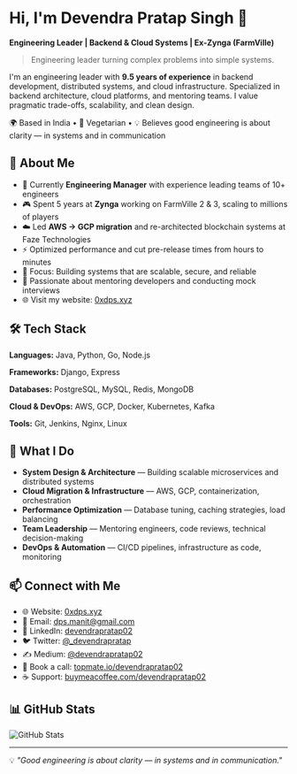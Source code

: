 # Hi, I'm Devendra Pratap Singh 👋

**Engineering Leader | Backend & Cloud Systems | Ex-Zynga (FarmVille)**

> Engineering leader turning complex problems into simple systems.

I'm an engineering leader with **9.5 years of experience** in backend development, distributed systems, and cloud infrastructure. Specialized in backend architecture, cloud platforms, and mentoring teams. I value pragmatic trade-offs, scalability, and clean design.

🌍 Based in India • 🌱 Vegetarian • 💡 Believes good engineering is about clarity — in systems and in communication

## 🚀 About Me

- 💼 Currently **Engineering Manager** with experience leading teams of 10+ engineers
- 🎮 Spent 5 years at **Zynga** working on FarmVille 2 & 3, scaling to millions of players
- ☁️ Led **AWS → GCP migration** and re-architected blockchain systems at Faze Technologies
- ⚡ Optimized performance and cut pre-release times from hours to minutes
- 🎯 Focus: Building systems that are scalable, secure, and reliable
- 📝 Passionate about mentoring developers and conducting mock interviews
- 🌐 Visit my website: [0xdps.xyz](https://0xdps.xyz)

## 🛠️ Tech Stack

**Languages:** Java, Python, Go, Node.js

**Frameworks:** Django, Express

**Databases:** PostgreSQL, MySQL, Redis, MongoDB

**Cloud & DevOps:** AWS, GCP, Docker, Kubernetes, Kafka

**Tools:** Git, Jenkins, Nginx, Linux

## 💼 What I Do

- **System Design & Architecture** — Building scalable microservices and distributed systems
- **Cloud Migration & Infrastructure** — AWS, GCP, containerization, orchestration
- **Performance Optimization** — Database tuning, caching strategies, load balancing
- **Team Leadership** — Mentoring engineers, code reviews, technical decision-making
- **DevOps & Automation** — CI/CD pipelines, infrastructure as code, monitoring

## 📫 Connect with Me

- 🌐 Website: [0xdps.xyz](https://0xdps.xyz)
- 📧 Email: dps.manit@gmail.com
- 💼 LinkedIn: [devendrapratap02](https://linkedin.com/in/devendrapratap02)
- 🐦 Twitter: [@_devendrapratap](https://twitter.com/_devendrapratap)
- ✍️ Medium: [@devendrapratap02](https://medium.com/@devendrapratap02)
- 📅 Book a call: [topmate.io/devendrapratap02](https://topmate.io/devendrapratap02)
- ☕ Support: [buymeacoffee.com/devendrapratap02](https://buymeacoffee.com/devendrapratap02)

## 📊 GitHub Stats

![GitHub Stats](https://github-readme-stats.vercel.app/api?username=devendrapratap02&show_icons=true&theme=radical)

---

💡 *"Good engineering is about clarity — in systems and in communication."*